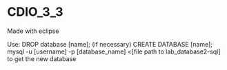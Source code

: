 # CDIO_3_3
Made with eclipse



Use:
DROP database [name]; (if necessary)
CREATE DATABASE [name];
mysql -u [username] -p [database_name] <[file path to lab_database2-sql]
to get the new database
